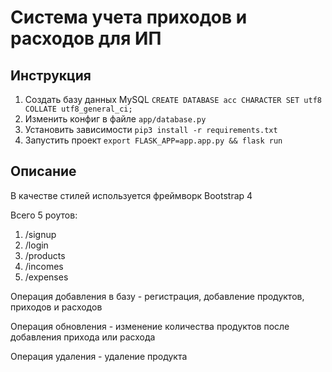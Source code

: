 # Система учета приходов и расходов для ИП

## Инструкция

1. Создать базу данных MySQL `CREATE DATABASE acc CHARACTER SET utf8 COLLATE utf8_general_ci;`
2. Изменить конфиг в файле `app/database.py`
3. Установить зависимости `pip3 install -r requirements.txt`
4. Запустить проект `export FLASK_APP=app.app.py && flask run`

## Описание

В качестве стилей используется фреймворк Bootstrap 4

Всего 5 роутов:
1. /signup
2. /login
3. /products
4. /incomes
5. /expenses

Операция добавления в базу - регистрация, добавление продуктов, приходов и расходов

Операция обновления - изменение количества продуктов после добавления прихода или расхода

Операция удаления - удаление продукта